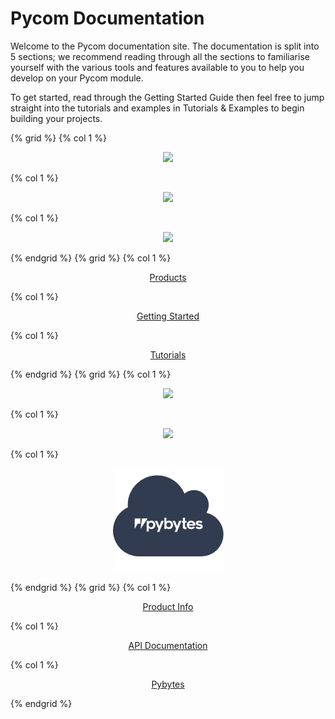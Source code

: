 # Pycom Documentation

Welcome to the Pycom documentation site. The documentation is split into 5
sections; we recommend reading through all the sections to familiarise yourself
with the various tools and features available to you to help you develop on
your Pycom module.

To get started, read through the Getting Started Guide then feel free to jump
straight into the tutorials and examples in Tutorials & Examples to begin
building your projects.


{% grid %}
  {% col 1 %}<a href="chapter/products.md"><p align="center"><img src ="img/productIcon.png"></p></a>
  {% col 1 %}<a href="chapter/gettingstarted/README.md"><p align="center"><img src ="img/quickstartIcon.png"></p></a>
  {% col 1 %}<a href="chapter/tutorials/README.md"><p align="center"><img src ="img/tutorialsIcon.png"></p></a>
{% endgrid %}
{% grid %}
  {% col 1 %}<a href="chapter/products.md"><p align="center">Products</p></a>
  {% col 1 %}<a href="chapter/gettingstarted/README.md"><p align="center">Getting Started</p></a>
  {% col 1 %}<a href="chapter/tutorials/README.md"><p align="center">Tutorials</p></a>
{% endgrid %}
{% grid %}
  {% col 1 %}<a href="chapter/datasheets/README.md"><p align="center"><img src ="img/datasheetsIcon.png"></p></a>
  {% col 1 %}<a href="chapter/firmwareapi/README.md"><p align="center"><img src ="img/APIIcon.png"></p></a>
  {% col 1 %}<a href="chapter/pybytes/README.md"><p align="center"><img src ="img/pybytes/pybytesIcon.png"></p></a>
{% endgrid %}
{% grid %}
  {% col 1 %}<a href="chapter/datasheets/README.md"><p align="center">Product Info</p></a>
  {% col 1 %}<a href="chapter/firmwareapi/README.md"><p align="center">API Documentation</p></a>
  {% col 1 %}<a href="chapter/pybytes/README.md"><p align="center">Pybytes</p></a>
{% endgrid %}
